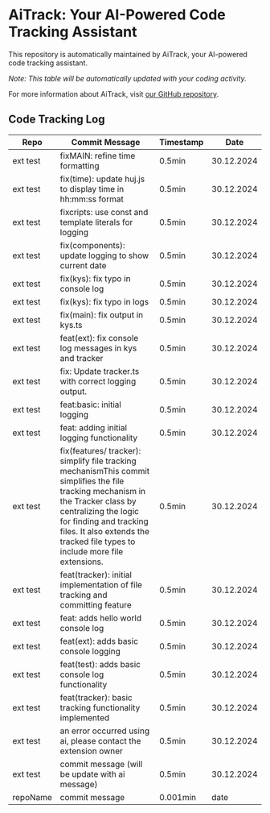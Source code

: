 # AiTrack: Your AI-Powered Code Tracking Assistant

This repository is automatically maintained by AiTrack, your AI-powered code tracking assistant.

*Note: This table will be automatically updated with your coding activity.*

For more information about AiTrack, visit [our GitHub repository](https://github.com/YourUsername/AiTrack).

## Code Tracking Log

| Repo | Commit Message | Timestamp | Date |
|-----------|-----------|----------------|------|
| ext test | fixMAIN: refine time formatting | 0.5min | 30.12.2024 |
| ext test | fix(time): update huj.js to display time in hh:mm:ss format | 0.5min | 30.12.2024 |
| ext test | fixcripts: use const and template literals for logging | 0.5min | 30.12.2024 |
| ext test | fix(components): update logging to show current date | 0.5min | 30.12.2024 |
| ext test | fix(kys): fix typo in console log | 0.5min | 30.12.2024 |
| ext test | fix(kys): fix typo in logs | 0.5min | 30.12.2024 |
| ext test | fix(main): fix output in kys.ts | 0.5min | 30.12.2024 |
| ext test | feat(ext): fix console log messages in kys and tracker | 0.5min | 30.12.2024 |
| ext test | fix: Update tracker.ts with correct logging output. | 0.5min | 30.12.2024 |
| ext test | feat:basic: initial logging | 0.5min | 30.12.2024 |
| ext test | feat: adding initial logging functionality | 0.5min | 30.12.2024 |
| ext test | fix(features/ tracker): simplify file tracking mechanismThis commit simplifies the file tracking mechanism in the Tracker class by centralizing the logic for finding and tracking files. It also extends the tracked file types to include more file extensions. | 0.5min | 30.12.2024 |
| ext test | feat(tracker): initial implementation of file tracking and committing feature | 0.5min | 30.12.2024 |
| ext test | feat: adds hello world console log | 0.5min | 30.12.2024 |
| ext test | feat(ext): adds basic console logging | 0.5min | 30.12.2024 |
| ext test | feat(test): adds basic console log functionality | 0.5min | 30.12.2024 |
| ext test | feat(tracker): basic tracking functionality implemented | 0.5min | 30.12.2024 |
| ext test | an error occurred using ai, please contact the extension owner | 0.5min | 30.12.2024 |
| ext test | commit message (will be update with ai message) | 0.5min | 30.12.2024 |
| repoName | commit message | 0.001min | date |
